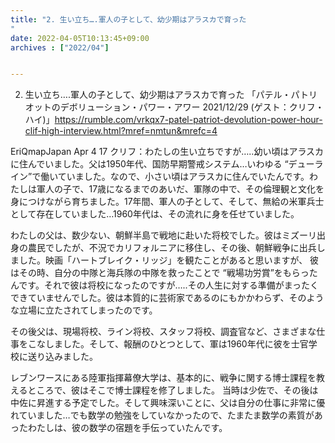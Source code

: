```yaml
---
title: "2. 生い立ち….軍人の子として、幼少期はアラスカで育った
"
date: 2022-04-05T10:13:45+09:00
archives : ["2022/04"]


---
```


2. 生い立ち….軍人の子として、幼少期はアラスカで育った
「パテル・パトリオットのデボリューション・パワー・アワー 2021/12/29 (ゲスト：クリフ・ハイ)」https://rumble.com/vrkqx7-patel-patriot-devolution-power-hour-clif-high-interview.html?mref=nmtun&mrefc=4

EriQmapJapan
Apr 4
17
クリフ：わたしの生い立ちですが…..幼い頃はアラスカに住んでいました。父は1950年代、国防早期警戒システム…いわゆる “デューライン”で働いていました。なので、小さい頃はアラスカに住んでいたんです。わたしは軍人の子で、17歳になるまでのあいだ、軍隊の中で、その倫理観と文化を身につけながら育ちました。17年間、軍人の子として、そして、無給の米軍兵士として存在していました…1960年代は、その流れに身を任せていました。

わたしの父は、数少ない、朝鮮半島で戦地に赴いた将校でした。彼はミズーリ出身の農民でしたが、不況でカリフォルニアに移住し、その後、朝鮮戦争に出兵しました。映画「ハートブレイク・リッジ」を観たことがあると思いますが、 彼はその時、自分の中隊と海兵隊の中隊を救ったことで “戦場功労賞”をもらったんです。それで彼は将校になったのですが…..その人生に対する準備がまったくできていませんでした。彼は本質的に芸術家であるのにもかかわらず、そのような立場に立たされてしまったのです。

その後父は、現場将校、ライン将校、スタッフ将校、調査官など、さまざまな仕事をこなしました。そして、報酬のひとつとして、軍は1960年代に彼を士官学校に送り込みました。

レブンワースにある陸軍指揮幕僚大学は、基本的に、戦争に関する博士課程を教えるところで、彼はそこで博士課程を修了しました。
当時は少佐で、その後は中佐に昇進する予定でした。そして興味深いことに、父は自分の仕事に非常に優れていました…でも数学の勉強をしていなかったので、たまたま数学の素質があったわたしは、彼の数学の宿題を手伝っていたんです。
